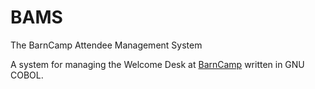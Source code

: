 # BAMS
The BarnCamp Attendee Management System

A system for managing the Welcome Desk at [BarnCamp](https://barncamp.org.uk) written in GNU COBOL.
